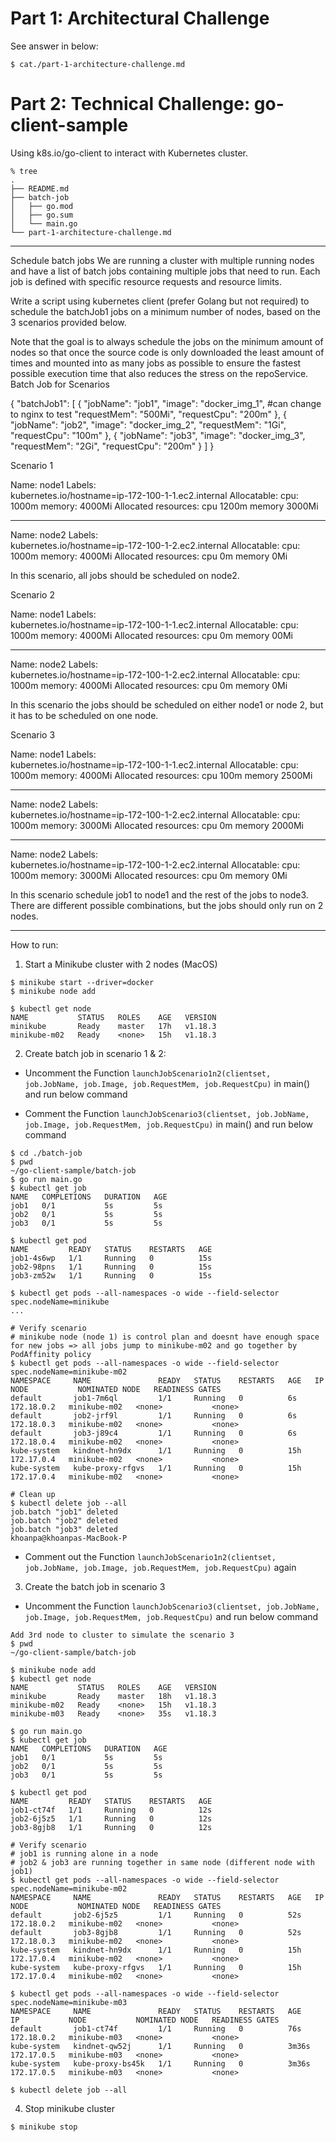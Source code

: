 # Part 1: Architectural Challenge
See answer in below:
```
$ cat./part-1-architecture-challenge.md
```

# Part 2: Technical Challenge: go-client-sample
Using k8s.io/go-client to interact with Kubernetes cluster.

```
% tree                         
.
├── README.md
├── batch-job
│   ├── go.mod
│   ├── go.sum
│   └── main.go
└── part-1-architecture-challenge.md
```

---
Schedule batch jobs
We are running a cluster with multiple running nodes and have a list of batch jobs containing multiple jobs that need to run. Each job is defined with specific resource requests and resource limits. 

Write a script using kubernetes client (prefer Golang but not required) to schedule the batchJob1 jobs on a minimum number of nodes, based on the 3 scenarios provided below.

Note that the goal is to always schedule the jobs on the minimum amount of nodes so that once the source code is only downloaded the least amount of times and mounted into as many jobs as possible to ensure the fastest possible execution time that also reduces the stress on the repoService.
Batch Job for Scenarios

{
 "batchJob1": [
     {
       "jobName": "job1",
       "image": "docker_img_1", #can change to nginx to test
       "requestMem": "500Mi",
       "requestCpu": "200m"
     },
     {
       "jobName": "job2",
       "image": "docker_img_2",
       "requestMem": "1Gi",
       "requestCpu": "100m"
     },
     {
       "jobName": "job3",
       "image": "docker_img_3",
       "requestMem": "2Gi",
       "requestCpu": "200m"
     }
   ]
}





Scenario 1

Name:               node1
Labels:                                                             
 kubernetes.io/hostname=ip-172-100-1-1.ec2.internal
Allocatable:
 cpu:                         1000m
 memory:                      4000Mi
Allocated resources:
 cpu                          1200m
 memory                       3000Mi

---

Name:               node2
Labels:    
 kubernetes.io/hostname=ip-172-100-1-2.ec2.internal
Allocatable:
 cpu:                         1000m
 memory:                      4000Mi
Allocated resources:
 cpu                          0m
 memory                       0Mi




In this scenario, all jobs should be scheduled on node2.

Scenario 2 

Name:               node1
Labels:                                                             
 kubernetes.io/hostname=ip-172-100-1-1.ec2.internal
Allocatable:
 cpu:                         1000m
 memory:                      4000Mi
Allocated resources:
 cpu                          0m
 memory                       00Mi

---

Name:               node2
Labels:    
 kubernetes.io/hostname=ip-172-100-1-2.ec2.internal
Allocatable:
 cpu:                         1000m
 memory:                      4000Mi
Allocated resources:
 cpu                          0m
 memory                       0Mi

In this scenario the jobs should be scheduled on either node1 or node 2, but it has to be scheduled on one node.



Scenario 3

Name:               node1
Labels:                                                             
 kubernetes.io/hostname=ip-172-100-1-1.ec2.internal
Allocatable:
 cpu:                         1000m
 memory:                      4000Mi
Allocated resources:
 cpu                          100m
 memory                       2500Mi

---

Name:               node2
Labels:    
 kubernetes.io/hostname=ip-172-100-1-2.ec2.internal
Allocatable:
 cpu:                         1000m
 memory:                      3000Mi
Allocated resources:
 cpu                          0m
 memory                       2000Mi

---

Name:               node2
Labels:    
 kubernetes.io/hostname=ip-172-100-1-2.ec2.internal
Allocatable:
 cpu:                         1000m
 memory:                      3000Mi
Allocated resources:
 cpu                          0m
 memory                       0Mi

In this scenario schedule job1 to node1 and the rest of the jobs to node3. There are different possible combinations, but the jobs should only run on 2 nodes.

---
How to run:

1. Start a Minikube cluster with 2 nodes (MacOS)
```
$ minikube start --driver=docker
$ minikube node add

$ kubectl get node
NAME           STATUS   ROLES    AGE   VERSION
minikube       Ready    master   17h   v1.18.3
minikube-m02   Ready    <none>   15h   v1.18.3
```

2. Create batch job in scenario 1 & 2:
- Uncomment the Function `launchJobScenario1n2(clientset, job.JobName, job.Image, job.RequestMem, job.RequestCpu)` in main() and run below command

- Comment the Function `launchJobScenario3(clientset, job.JobName, job.Image, job.RequestMem, job.RequestCpu)` in main() and run below command

```
$ cd ./batch-job
$ pwd 
~/go-client-sample/batch-job
$ go run main.go
$ kubectl get job
NAME   COMPLETIONS   DURATION   AGE
job1   0/1           5s         5s
job2   0/1           5s         5s
job3   0/1           5s         5s

$ kubectl get pod 
NAME         READY   STATUS    RESTARTS   AGE
job1-4s6wp   1/1     Running   0          15s
job2-98pns   1/1     Running   0          15s
job3-zm52w   1/1     Running   0          15s

$ kubectl get pods --all-namespaces -o wide --field-selector spec.nodeName=minikube
...

# Verify scenario
# minikube node (node 1) is control plan and doesnt have enough space for new jobs => all jobs jump to minikube-m02 and go together by PodAffinity policy
$ kubectl get pods --all-namespaces -o wide --field-selector spec.nodeName=minikube-m02
NAMESPACE     NAME               READY   STATUS    RESTARTS   AGE   IP           NODE           NOMINATED NODE   READINESS GATES
default       job1-7m6ql         1/1     Running   0          6s    172.18.0.2   minikube-m02   <none>           <none>
default       job2-jrf9l         1/1     Running   0          6s    172.18.0.3   minikube-m02   <none>           <none>
default       job3-j89c4         1/1     Running   0          6s    172.18.0.4   minikube-m02   <none>           <none>
kube-system   kindnet-hn9dx      1/1     Running   0          15h   172.17.0.4   minikube-m02   <none>           <none>
kube-system   kube-proxy-rfgvs   1/1     Running   0          15h   172.17.0.4   minikube-m02   <none>           <none>

# Clean up
$ kubectl delete job --all
job.batch "job1" deleted
job.batch "job2" deleted
job.batch "job3" deleted
khoanpa@khoanpas-MacBook-P
```

- Comment out the Function `launchJobScenario1n2(clientset, job.JobName, job.Image, job.RequestMem, job.RequestCpu)` again

3. Create the batch job in scenario 3
- Uncomment the Function `launchJobScenario3(clientset, job.JobName, job.Image, job.RequestMem, job.RequestCpu)` and run below command
```
Add 3rd node to cluster to simulate the scenario 3
$ pwd 
~/go-client-sample/batch-job

$ minikube node add
$ kubectl get node
NAME           STATUS   ROLES    AGE   VERSION
minikube       Ready    master   18h   v1.18.3
minikube-m02   Ready    <none>   15h   v1.18.3
minikube-m03   Ready    <none>   35s   v1.18.3

$ go run main.go
$ kubectl get job
NAME   COMPLETIONS   DURATION   AGE
job1   0/1           5s         5s
job2   0/1           5s         5s
job3   0/1           5s         5s

$ kubectl get pod 
NAME         READY   STATUS    RESTARTS   AGE
job1-ct74f   1/1     Running   0          12s
job2-6j5z5   1/1     Running   0          12s
job3-8gjb8   1/1     Running   0          12s

# Verify scenario
# job1 is running alone in a node
# job2 & job3 are running together in same node (different node with job1)
$ kubectl get pods --all-namespaces -o wide --field-selector spec.nodeName=minikube-m02
NAMESPACE     NAME               READY   STATUS    RESTARTS   AGE   IP           NODE           NOMINATED NODE   READINESS GATES
default       job2-6j5z5         1/1     Running   0          52s   172.18.0.2   minikube-m02   <none>           <none>
default       job3-8gjb8         1/1     Running   0          52s   172.18.0.3   minikube-m02   <none>           <none>
kube-system   kindnet-hn9dx      1/1     Running   0          15h   172.17.0.4   minikube-m02   <none>           <none>
kube-system   kube-proxy-rfgvs   1/1     Running   0          15h   172.17.0.4   minikube-m02   <none>           <none>

$ kubectl get pods --all-namespaces -o wide --field-selector spec.nodeName=minikube-m03
NAMESPACE     NAME               READY   STATUS    RESTARTS   AGE     IP           NODE           NOMINATED NODE   READINESS GATES
default       job1-ct74f         1/1     Running   0          76s     172.18.0.2   minikube-m03   <none>           <none>
kube-system   kindnet-qw52j      1/1     Running   0          3m36s   172.17.0.5   minikube-m03   <none>           <none>
kube-system   kube-proxy-bs45k   1/1     Running   0          3m36s   172.17.0.5   minikube-m03   <none>           <none>

$ kubectl delete job --all
```

4. Stop minikube cluster
```
$ minikube stop
```